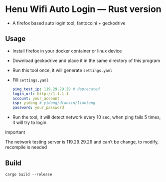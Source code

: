 # Henu Wifi Auto Login — Rust version

* A firefox based auto login tool, fantoccini + geckodrive

## Usage

* Install firefox in your docker container or linux device

* Download geckodrive and place it in the same directory of this program

* Run this tool once, it will generate `settings.yaml`

* Fill `settings.yaml`

  ```yaml
  ping_test_ip: 119.29.29.29 # deprecated
  login_url: http://1.1.1.1
  account: your_account
  isp: yidong # yidong/dianxin/liantong
  password: your_password
  ```

* Run the tool, it will detect network every 10 sec, when ping fails 5 times, it will try to login

> [!IMPORTANT]
>
> The network testing server is 119.29.29.29 and can’t be change, to modify, recompile is needed

## Build

```
cargo build --release
```

